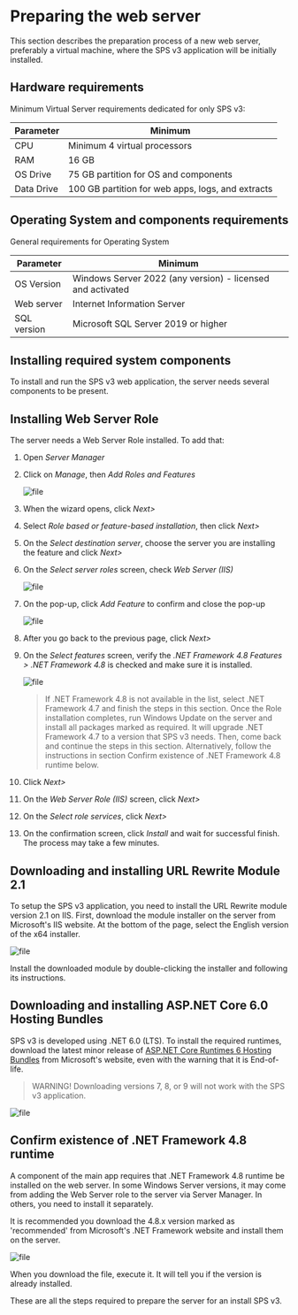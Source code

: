 # Preparing the web server

This section describes the preparation process of a new web server, preferably a virtual machine,
where the SPS v3 application will be initially installed.

## Hardware requirements

Minimum Virtual Server requirements dedicated for only SPS v3:

| Parameter  | Minimum                                           |
|------------|---------------------------------------------------|
| CPU        | Minimum 4 virtual processors                      |
| RAM        | 16 GB                                             |
| OS Drive   | 75 GB partition for OS and components             |
| Data Drive | 100 GB partition for web apps, logs, and extracts |

## Operating System and components requirements

General requirements for Operating System

| Parameter  | Minimum                                                    |
|------------|------------------------------------------------------------|
| OS Version | Windows Server 2022 (any version) - licensed and activated |
| Web server | Internet Information Server                                |
| SQL version| Microsoft SQL Server 2019 or higher                        |

## Installing required system components

To install and run the SPS v3 web application, the server needs several components to be present.

## Installing Web Server Role

The server needs a Web Server Role installed. To add that: 
1. Open *Server Manager*
2. Click on *Manage*, then *Add Roles and Features*

    ![file](./pictures/installation-add-roles.jpg "Add Roles and Features")

3. When the wizard opens, click *Next>*
4. Select *Role based or feature-based installation*, then click *Next>*
5. On the *Select destination server*, choose the server you are installing the feature and click
*Next>*
6. On the *Select server roles* screen, check *Web Server (IIS)*

    ![file](./pictures/installation-select-roles.jpg "Select Role")

7. On the pop-up, click *Add Feature* to confirm and close the pop-up

    ![file](./pictures/installation-include-iis.jpg "Include IIS")

8. After you go back to the previous page, click *Next>*
9. On the *Select features* screen, verify the *.NET Framework 4.8 Features > .NET Framework 4.8*
is checked and make sure it is installed.

    ![file](./pictures/installation-net-framework.jpg "Add .NET Framework")

    > If .NET Framework 4.8 is not available in the list, select .NET Framework 4.7 and finish the steps
in this section. Once the Role installation completes, run Windows Update on the server and install
all packages marked as required. It will upgrade .NET Framework 4.7 to a version that SPS v3 needs.
Then, come back and continue the steps in this section. Alternatively, follow the instructions in
section Confirm existence of .NET Framework 4.8 runtime below.

10. Click *Next>*
11. On the *Web Server Role (IIS)* screen, click *Next>*
12. On the *Select role services*, click *Next>*
13. On the confirmation screen, click *Install* and wait for successful finish. The process may take
a few minutes.

## Downloading and installing URL Rewrite Module 2.1

To setup the SPS v3 application, you need to install the URL Rewrite module version 2.1 on IIS.
First, download the module installer on the server from Microsoft's IIS website. At the bottom of
the page, select the English version of the x64 installer.

![file](./pictures/installation-rewrite-module.jpg "Download URL Rewrite Module 2.1")
 
Install the downloaded module by double-clicking the installer and following its instructions.

## Downloading and installing ASP.NET Core 6.0 Hosting Bundles

SPS v3 is developed using .NET 6.0 (LTS). To install the required runtimes, download the latest
minor release of [ASP.NET Core Runtimes 6 Hosting Bundles]((https://dotnet.microsoft.com/en-us/download/dotnet/6.0))
from Microsoft's website, even with the warning that it is End-of-life. 

> WARNING! Downloading versions 7, 8, or 9 will not work with the SPS v3 application.
 
![file](./pictures/installation-net-core-runtime.jpg "Download .NET 6.0")

## Confirm existence of .NET Framework 4.8 runtime

A component of the main app requires that .NET Framework 4.8 runtime be installed on the web server.
In some Windows Server versions, it may come from adding the Web Server role to the server via
Server Manager. In others, you need to install it separately.

It is recommended you download the 4.8.x version marked as 'recommended' from Microsoft's .NET
Framework website and install them on the server. 
 
![file](./pictures/installation-download-net-framework.jpg "Download .NET Framework 4.8")

When you download the file, execute it. It will tell you if the version is already installed.

These are all the steps required to prepare the server for an install SPS v3.
